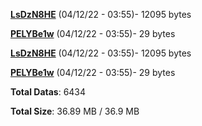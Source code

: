 [**LsDzN8HE**](/data/LsDzN8HE.txt) (04/12/22 - 03:55)- 12095 bytes

[**PELYBe1w**](/data/PELYBe1w.txt) (04/12/22 - 03:55)- 29 bytes

[**LsDzN8HE**](/data/LsDzN8HE.txt) (04/12/22 - 03:55)- 12095 bytes

[**PELYBe1w**](/data/PELYBe1w.txt) (04/12/22 - 03:55)- 29 bytes

**Total Datas**: 6434

**Total Size**: 36.89 MB / 36.9 MB